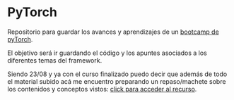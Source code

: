 # PyTorch
Repositorio para guardar los avances y aprendizajes de un [bootcamp de pyTorch](https://www.udemy.com/course/pytorch-for-deep-learning/).

El objetivo será ir guardando el código y los apuntes asociados a los diferentes temas del framework.

Siendo 23/08 y ya con el curso finalizado puedo decir que además de todo el material subido acá me encuentro preparando un repaso/machete sobre los contenidos y conceptos vistos: [click para acceder al recurso](https://docs.google.com/document/d/11ljXczM1s8nhykt5Dqnnpn7Sjul3f_p_pug2BBHCfNE/edit?tab=t.0).
